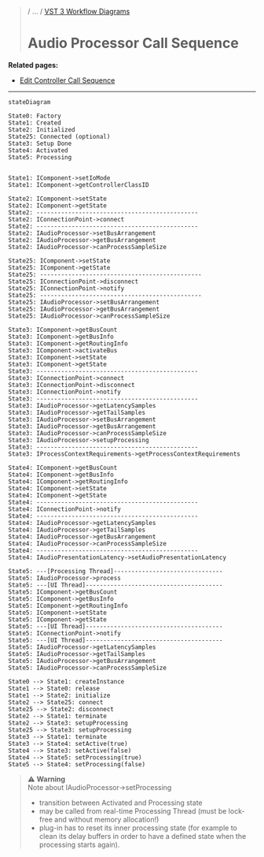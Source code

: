 >/ ... / [VST 3 Workflow Diagrams](../Workflow+Diagrams/Index.md)
>
># Audio Processor Call Sequence

**Related pages:**

- [Edit Controller Call Sequence](../Workflow+Diagrams/Edit+Controller+Call+Sequence.md)

---

```mermaid
stateDiagram

State0: Factory
State1: Created
State2: Initialized
State25: Connected (optional)
State3: Setup Done
State4: Activated
State5: Processing


State1: IComponent->setIoMode
State1: IComponent->getControllerClassID   

State2: IComponent->setState
State2: IComponent->getState
State2: ----------------------------------------------
State2: IConnectionPoint->connect
State2: ----------------------------------------------
State2: IAudioProcessor->setBusArrangement
State2: IAudioProcessor->getBusArrangement
State2: IAudioProcessor->canProcessSampleSize

State25: IComponent->setState
State25: IComponent->getState
State25: ----------------------------------------------
State25: IConnectionPoint->disconnect
State25: IConnectionPoint->notify
State25: ----------------------------------------------
State25: IAudioProcessor->setBusArrangement
State25: IAudioProcessor->getBusArrangement
State25: IAudioProcessor->canProcessSampleSize

State3: IComponent->getBusCount
State3: IComponent->getBusInfo
State3: IComponent->getRoutingInfo
State3: IComponent->activateBus
State3: IComponent->setState
State3: IComponent->getState
State3: ----------------------------------------------
State3: IConnectionPoint->connect
State3: IConnectionPoint->disconnect
State3: IConnectionPoint->notify
State3: ----------------------------------------------
State3: IAudioProcessor->getLatencySamples
State3: IAudioProcessor->getTailSamples
State3: IAudioProcessor->setBusArrangement
State3: IAudioProcessor->getBusArrangement
State3: IAudioProcessor->canProcessSampleSize
State3: IAudioProcessor->setupProcessing
State3: ----------------------------------------------
State3: IProcessContextRequirements->getProcessContextRequirements

State4: IComponent->getBusCount
State4: IComponent->getBusInfo
State4: IComponent->getRoutingInfo
State4: IComponent->setState
State4: IComponent->getState
State4: ----------------------------------------------
State4: IConnectionPoint->notify
State4: ----------------------------------------------
State4: IAudioProcessor->getLatencySamples
State4: IAudioProcessor->getTailSamples
State4: IAudioProcessor->getBusArrangement
State4: IAudioProcessor->canProcessSampleSize
State4: ----------------------------------------------
State4: IAudioPresentationLatency->setAudioPresentationLatency

State5: ---[Processing Thread]-------------------------------
State5: IAudioProcessor->process
State5: ---[UI Thread]---------------------------------------
State5: IComponent->getBusCount
State5: IComponent->getBusInfo
State5: IComponent->getRoutingInfo
State5: IComponent->setState
State5: IComponent->getState
State5: ---[UI Thread]---------------------------------------
State5: IConnectionPoint->notify
State5: ---[UI Thread]---------------------------------------
State5: IAudioProcessor->getLatencySamples
State5: IAudioProcessor->getTailSamples
State5: IAudioProcessor->getBusArrangement
State5: IAudioProcessor->canProcessSampleSize

State0 --> State1: createInstance
State1 --> State0: release
State1 --> State2: initialize
State2 --> State25: connect
State25 --> State2: disconnect
State2 --> State1: terminate
State2 --> State3: setupProcessing
State25 --> State3: setupProcessing
State3 --> State1: terminate
State3 --> State4: setActive(true)
State4 --> State3: setActive(false)
State4 --> State5: setProcessing(true)
State5 --> State4: setProcessing(false)
```

>⚠️ **Warning**\
>Note about IAudioProcessor->setProcessing
>- transition between Activated and Processing state
>- may be called from real-time Processing Thread (must be lock-free and without memory allocation!)
>- plug-in has to reset its inner processing state (for example to clean its delay buffers in order to have a defined state when the processing starts again).